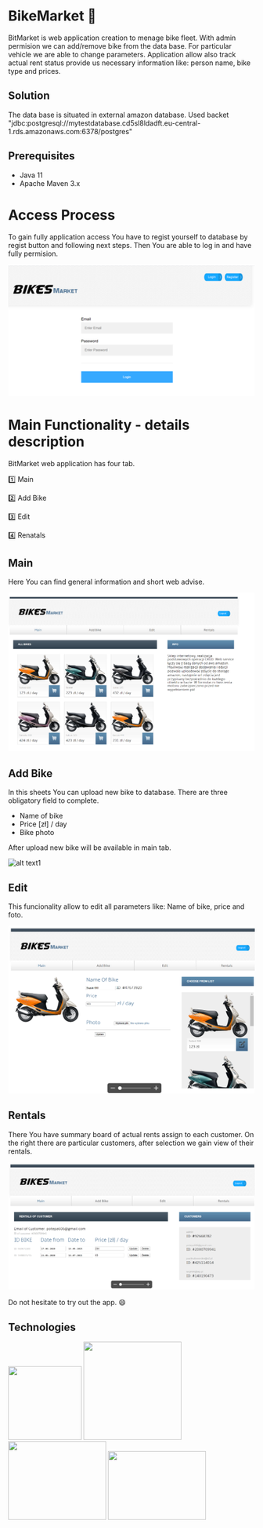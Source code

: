 # BikeMarket :motor_scooter:

   BitMarket is web application creation to menage bike fleet. With admin permision we can add/remove bike from the data base.
For particular vehicle we are able to change parameters. Application allow also track actual rent status provide us necessary information like: person name, bike type and prices.


## Solution

The data base is situated in external amazon database.
Used backet "jdbc:postgresql://mytestdatabase.cd5sl8ldadft.eu-central-1.rds.amazonaws.com:6378/postgres"

## Prerequisites
  
-  Java 11  
 - Apache Maven 3.x

# Access Process

To gain fully application access You have to regist yourself to database by regist button and following next steps.
Then You are able to log in and have fully permision. 

![alt text1](https://raw.githubusercontent.com/potepa606/BikeMarket/master/src/main/resources/static/images/Readme_Login.PNG)


# Main Functionality - details description

BitMarket web application has four tab.
 
:one:  Main

:two: Add Bike

:three: Edit

:four: Renatals

## Main

Here You can find general information and short web advise. 

![alt text1](https://github.com/potepa606/BikeMarket/blob/master/src/main/resources/static/images/Readme_add.PNG)

## Add Bike

In this sheets You can upload new bike to database. 
There are three obligatory field to complete.

- Name of bike
- Price [zł] / day 
- Bike photo

After upload new bike will be available in main tab.

![alt text1](https://user-images.githubusercontent.com/34142069/75780301-5eaca000-5d5b-11ea-8850-1fa282dd88b6.png)


## Edit

This funcionality allow to edit all parameters like: Name of bike, price and foto. 

![alt text1](https://github.com/potepa606/BikeMarket/blob/master/src/main/resources/static/images/Readme_Rent.PNG)


## Rentals

There You have summary board of actual rents assign to each customer. 
On the right there are particular customers, after selection we gain view of their rentals.

![alt text1](https://github.com/potepa606/BikeMarket/blob/master/src/main/resources/static/images/Readme_summary.PNG)

Do not hesitate to try out the app.  :smile:

## Technologies
<span>
   <img src = "https://user-images.githubusercontent.com/34142069/75779745-77688600-5d5a-11ea-9866-50d157d5ee00.png" width="150" height="150" />
   <img src = "https://user-images.githubusercontent.com/34142069/75779747-78011c80-5d5a-11ea-9e0a-a038033b85f0.png" width="200" height="200" />
   <img src = "https://user-images.githubusercontent.com/34142069/75779749-7899b300-5d5a-11ea-8e46-9fc7c2c00b65.png" width="200" height="160" />
   <img src = "https://upload.wikimedia.org/wikipedia/commons/0/0b/Maven_logo.svg" width="200" height="140" />
</span>

